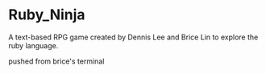 Ruby_Ninja
==========

A text-based RPG game created by Dennis Lee and Brice Lin to explore the ruby language.

pushed from brice's terminal